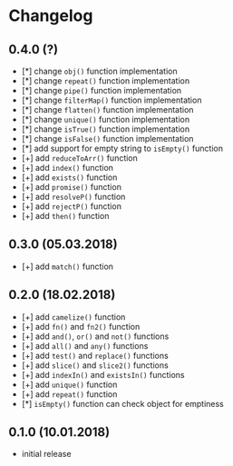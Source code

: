 # Changelog


## 0.4.0 (?)

- [*] change `obj()` function implementation
- [*] change `repeat()` function implementation
- [*] change `pipe()` function implementation
- [*] change `filterMap()` function implementation
- [*] change `flatten()` function implementation
- [*] change `unique()` function implementation
- [*] change `isTrue()` function implementation
- [*] change `isFalse()` function implementation
- [*] add support for empty string to `isEmpty()` function
- [+] add `reduceToArr()` function
- [+] add `index()` function
- [+] add `exists()` function
- [+] add `promise()` function
- [+] add `resolveP()` function
- [+] add `rejectP()` function
- [+] add `then()` function


## 0.3.0 (05.03.2018)

- [+] add `match()` function


## 0.2.0 (18.02.2018)

- [+] add `camelize()` function
- [+] add `fn()` and `fn2()` function
- [+] add `and()`, `or()` and `not()` functions
- [+] add `all()` and `any()` functions
- [+] add `test()` and `replace()` functions
- [+] add `slice()` and `slice2()` functions
- [+] add `indexIn()` and `existsIn()` functions
- [+] add `unique()` function
- [+] add `repeat()` function
- [*] `isEmpty()` function can check object for emptiness


## 0.1.0 (10.01.2018)

- initial release
